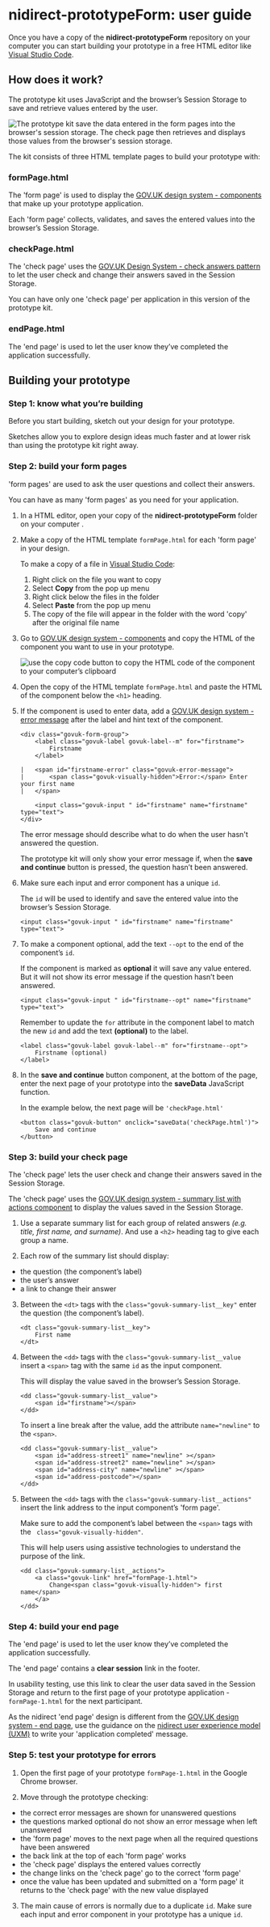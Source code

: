 # nidirect-prototypeForm: user guide

Once you have a copy of the **nidirect-prototypeForm** repository on your computer you can start building your prototype in a free HTML editor like [Visual Studio Code](https://code.visualstudio.com/).

## How does it work?
The prototype kit uses JavaScript and the browser’s Session Storage to save and retrieve values entered by the user.

![The prototype kit save the data entered in the form pages into the browser's session storage. The check page then retrieves and displays those values from the browser's session storage.](./assets/github_images/protoForm_pages.png)

The kit consists of three HTML template pages to build your prototype with:

### formPage.html
The 'form page' is used to display the [GOV.UK design system - components](https://design-system.service.GOV.UK/components/) that make up your prototype application.

Each 'form page' collects, validates, and saves the entered values into the browser’s Session Storage. 
### checkPage.html
The 'check page' uses the [GOV.UK Design System - check answers pattern](https://design-system.service.GOV.UK/patterns/check-answers/) to let the user check and change their answers saved in the Session Storage. 

You can have only one 'check page' per application in this version of the prototype kit.
### endPage.html
The 'end page' is used to let the user know they’ve completed the application successfully.
 

## Building your prototype

### Step 1: know what you’re building
Before you start building, sketch out your design for your prototype.

Sketches allow you to explore design ideas much faster and at lower risk than using the prototype kit right away.


### Step 2: build your form pages
'form pages' are used to ask the user questions and collect their answers.

You can have as many 'form pages' as you need for your application. 

1.	In a HTML editor, open your copy of the **nidirect-prototypeForm** folder on your computer .

2.  Make a copy of the HTML template `formPage.html` for each 'form page' in your design.

    To make a copy of a file in [Visual Studio Code](https://code.visualstudio.com/):
    1. Right click on the file you want to copy
    2. Select **Copy** from the pop up menu
    3. Right click below the files in the folder
    4. Select **Paste** from the pop up menu
    5. The copy of the file will appear in the folder with the word 'copy' after the original file name


3.	Go to [GOV.UK design system - components](https://design-system.service.GOV.UK/components/) and copy the HTML of the component you want to use in your prototype.

    ![use the copy code button to copy the HTML code of the component to your computer’s clipboard](./assets/github_images/protoForm-guide-copyCode.png)

4.	Open the copy of the HTML template `formPage.html` and paste the HTML of the component below the `<h1>` heading.

5.	If the component is used to enter data, add a [GOV.UK design system - error message]( https://design-system.service.GOV.UK/components/error-message/) after the label and hint text of the component.

    ```
    <div class="govuk-form-group">
        <label class="govuk-label govuk-label--m" for="firstname">
            Firstname
        </label>
    
    |   <span id="firstname-error" class="govuk-error-message">
    |       <span class="govuk-visually-hidden">Error:</span> Enter your first name
    |   </span>
    
        <input class="govuk-input " id="firstname" name="firstname" type="text">
    </div>
    ```

    The error message should describe what to do when the user hasn't answered the question.

    The prototype kit will only show your error message if, when the **save and continue** button is pressed, the question hasn’t been answered.


6.	Make sure each input and error component has a unique `id`.

    The `id` will be used to identify and save the entered value into the browser’s Session Storage.
    ```
    <input class="govuk-input " id="firstname" name="firstname" type="text">
    ```
7.	To make a component optional, add the text `--opt` to the end of the component’s `id`.

    If the component is marked as **optional** it will save any value entered. But it will not show its error message if the question hasn’t been answered.

    ```
    <input class="govuk-input " id="firstname--opt" name="firstname" type="text">
    ```
    Remember to update the `for` attribute in the component label to match the new `id` and add the text **(optional)** to the label.

    ```
    <label class="govuk-label govuk-label--m" for="firstname--opt">
        Firstname (optional)
    </label>
    ```

8.	In the **save and continue** button component, at the bottom of the page, enter the next page of your prototype into the **saveData** JavaScript function.

    In the example below, the next page will be `'checkPage.html'`
    ```
    <button class="govuk-button" onclick="saveData('checkPage.html')">
        Save and continue
    </button>
    ```


### Step 3: build your check page
The 'check page' lets the user check and change their answers saved in the Session Storage. 

The 'check page' uses the [GOV.UK design system - summary list with actions component]( https://design-system.service.GOV.UK/components/summary-list/#summary-list-with-actions) to display the values saved in the Session Storage.

1.	Use a separate summary list for each group of related answers *(e.g. title, first name, and surname)*. And use a `<h2>` heading tag to give each group a name. 

2.	Each row of the summary list should display:
* the question (the component’s label)
* the user’s answer
* a link to change their answer

3.	Between the `<dt>` tags with the `class="govuk-summary-list__key"` enter the question (the component’s label).
    ```
    <dt class="govuk-summary-list__key">
        First name
    </dt>
    ```
4.	Between the `<dd>` tags with the `class="govuk-summary-list__value ` insert a `<span>` tag with the same `id` as the input component.

    This will display the value saved in the browser’s Session Storage.
    ```
    <dd class="govuk-summary-list__value">
        <span id="firstname"></span>
    </dd>
    ```

    To insert a line break after the value, add the attribute `name="newline"` to the `<span>`.

    ```
    <dd class="govuk-summary-list__value">
        <span id="address-street1" name="newline" ></span>
        <span id="address-street2" name="newline" ></span>
        <span id="address-city" name="newline" ></span>
        <span id="address-postcode"></span>
    </dd>
    ```


5.	Between the `<dd>` tags with the `class="govuk-summary-list__actions"` insert the link address to the input component’s 'form page'.
    
    Make sure to add the component’s label between the `<span>` tags with the ` class="govuk-visually-hidden"`.

    This will help users using assistive technologies to understand the purpose of the link.

    ```
    <dd class="govuk-summary-list__actions">
        <a class="govuk-link" href="formPage-1.html">
            Change<span class="govuk-visually-hidden"> first name</span>
        </a>
    </dd>
    ```
    

### Step 4: build your end page
The 'end page' is used to let the user know they’ve completed the application successfully.

The 'end page' contains a **clear session** link in the footer. 

In usability testing, use this link to clear the user data saved in the Session Storage and return to the first page of your prototype application - `formPage-1.html` for the next participant.

As the nidirect 'end page' design is different from the [GOV.UK design system - end page](https://design-system.service.GOV.UK/patterns/confirmation-pages/), use the guidance on the [nidirect user experience model (UXM)](http://uxm.nidirect.GOV.UK/writing-guide.html#transaction-end-pages) to write your 'application completed' message.



### Step 5: test your prototype for errors
1.	Open the first page of your prototype `formPage-1.html` in the Google Chrome browser.

2.	Move through the prototype checking:

* the correct error messages are shown for unanswered questions
* the questions marked optional do not show an error message when left unanswered
* the 'form page' moves to the next page when all the required questions have been answered
* the back link at the top of each 'form page' works
* the 'check page' displays the entered values correctly
* the change links on the 'check page' go to the correct 'form page'
* once the value has been updated and submitted on a 'form page' it returns to the 'check page' with the new value displayed

3. The main cause of errors is normally due to a duplicate `id`.
    Make sure each input and error component in your prototype has a unique `id`.
